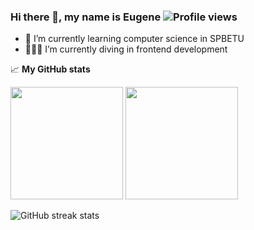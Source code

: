 ### Hi there 👋, my name is Eugene ![Profile views](https://gpvc.arturio.dev/YudjinSud)  

- 🌱 I’m currently learning computer science in SPBETU 
- 👨🏻‍💻 I’m currently diving in frontend development


📈 **My GitHub stats**
<p>
  <img height="180em" src="https://github-readme-stats.vercel.app/api?username=YudjinSud&show_icons=true&hide_border=true&&count_private=true" />
  <img height="180em" src="https://github-readme-stats.vercel.app/api/top-langs/?username=YudjinSud&exclude_repo=KNN-Image-Classification&show_icons=true&hide_border=true&layout=compact&langs_count=8"/>
</p>


![GitHub streak stats](https://github-readme-streak-stats.herokuapp.com/?user=YudjinSud)  
